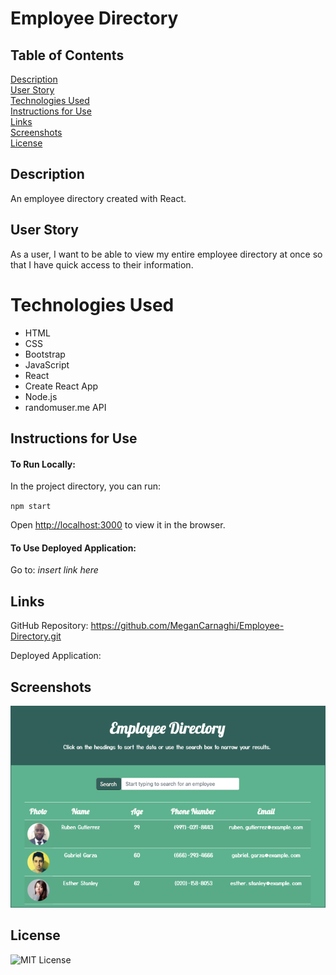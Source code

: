# Employee Directory

## Table of Contents

[Description](#description)  
[User Story](#user-story)  
[Technologies Used](#technologies-used)  
[Instructions for Use](#instructions-for-use)  
[Links](#links)  
[Screenshots](#screenshots)  
[License](#license)

## Description

An employee directory created with React.

## User Story

As a user, I want to be able to view my entire employee directory at once so that I have quick access to their information.

# Technologies Used

- HTML
- CSS
- Bootstrap
- JavaScript
- React
- Create React App
- Node.js
- randomuser.me API

## Instructions for Use

#### To Run Locally:

In the project directory, you can run:

`npm start`

Open [http://localhost:3000](http://localhost:3000) to view it in the browser.

#### To Use Deployed Application:

Go to: _insert link here_

## Links

GitHub Repository: https://github.com/MeganCarnaghi/Employee-Directory.git

Deployed Application:

## Screenshots

![screenshot](public/Images/Screenshot.png)

## License

![MIT License](https://img.shields.io/badge/License-MIT-green)
